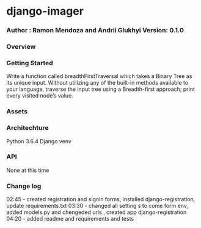 # django-imager


### Author : Ramon Mendoza and Andrii Glukhyi Version: 0.1.0

### Overview
### Getting Started
Write a function called breadthFirstTraversal which takes a Binary Tree as its unique input. Without utilizing any of the built-in methods available to your language, traverse the input tree using a Breadth-first approach; print every visited node’s value.

### Assets
### Architechture
Python 3.6.4 Django venv

### API
None at this time

### Change log
02:45 - created registration and signin forms, installed django-registration, update requirements.txt 
03:30 - changed all setting s to come form env, added models.py and chengeded  urls , created app django-registration 
04:20 - added readme and requirements and tests